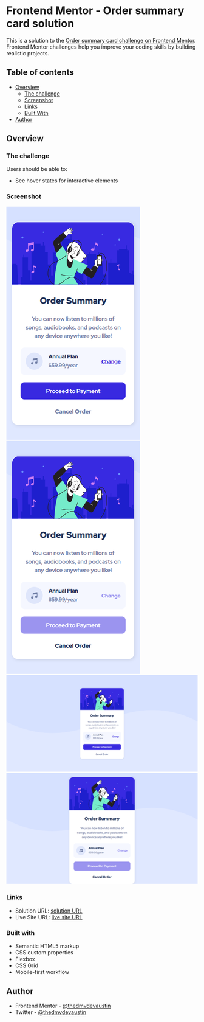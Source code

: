 # Frontend Mentor - Order summary card solution

This is a solution to the [Order summary card challenge on Frontend Mentor](https://www.frontendmentor.io/challenges/order-summary-component-QlPmajDUj). Frontend Mentor challenges help you improve your coding skills by building realistic projects. 

## Table of contents

- [Overview](#overview)
  - [The challenge](#the-challenge)
  - [Screenshot](#screenshot)
  - [Links](#links)
  - [Built With](#built-with)
- [Author](#author)

## Overview

### The challenge

Users should be able to:

- See hover states for interactive elements

### Screenshot

![mobile](./images/mobile.png)
![mobile-active-state](./images/mobile-active.png)
![desktop](./images/desktop.png)
![desktop-active-state](./images/desktop-active.png)

### Links

- Solution URL: [solution URL](https://github.com/thedmvdevaustin/frontend-mentor-challenges/tree/main/orderSummaryComponent/order-summary-component-main#built-with)
- Live Site URL: [live site URL](https://frontend-mentor-challenges-order-summary.vercel.app/)


### Built with

- Semantic HTML5 markup
- CSS custom properties
- Flexbox
- CSS Grid
- Mobile-first workflow

## Author

- Frontend Mentor - [@thedmvdevaustin](https://www.frontendmentor.io/profile/thedmvdevaustin)
- Twitter - [@thedmvdevaustin](https://www.twitter.com/thedmvdevaustin)
